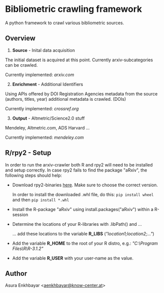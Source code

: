 # Bibliometric crawling framework

A python framework to crawl various bibliometric sources.

## Overview

1. **Source** - Inital data acquisition

 The initial dataset is acquired at this point. Currently arxiv-subcategories can be crawled.
 
 Currently implemented: *arxiv.com*
	
2. **Enrichment** - Additional Identifiers

  Using APIs offered by DOI Registration Agencies metadata from the source (authors, titles, year) additional metadata is crawled. (DOIs)
  
  Currently implemented: *crossref.org*
	
3. **Output** - Altmetric/Science2.0 stuff

  Mendeley, Altmetric.com, ADS Harvard ...

  Currently implemented: *mendeley.com*



## R/rpy2 - Setup

In order to run the arxiv-crawler both R and rpy2 will need to be installed and setup correctly.
In case rpy2 fails to find the package "aRxiv", the following steps should help:

* Download rpy2-binaries [here](http://www.lfd.uci.edu/~gohlke/pythonlibs/#rpy2). Make sure to choose the correct version.

  In order to install the downloaded .whl file, do this: `pip install wheel` and then `pip install *.whl`
  
* Install the R-package "aRxiv" using install.packages("aRxiv") within a R-session
* Determine the locations of your R-libraries with .libPath() and ...

  ... add these locations to the variable **R_LIBS** (*"location1;location2;..."*)
  
* Add the variable **R_HOME** to the root of your R distro, e.g.: *"C:\Program Files\R\R-3.1.2"*
* Add the variable **R_USER** with your user-name as the value.

## Author

Asura Enkhbayar  <[aenkhbayar@know-center.at](aenkhbayar@know-center.at)>
